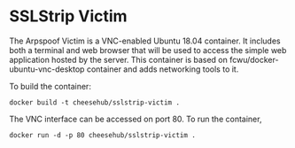 # SSLStrip Victim

The Arpspoof Victim is a VNC-enabled Ubuntu 18.04 container. It includes both a terminal and web browser that will be used to access the simple web application hosted by the server. This container is based on fcwu/docker-ubuntu-vnc-desktop container and adds networking tools to it.

To build the container:

``
docker build -t cheesehub/sslstrip-victim .
``

The VNC interface can be accessed on port 80. To run the container,

``
docker run -d -p 80 cheesehub/sslstrip-victim .
``


